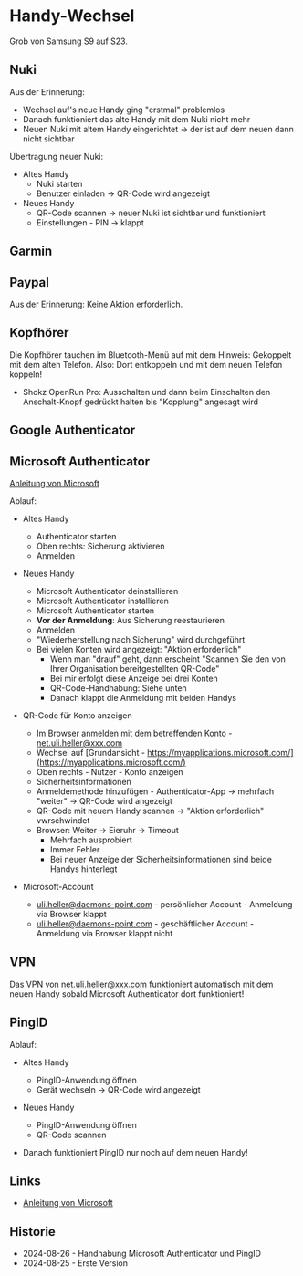 Handy-Wechsel
=============

Grob von Samsung S9 auf S23.

Nuki
----

Aus der Erinnerung:

- Wechsel auf's neue Handy ging "erstmal" problemlos
- Danach funktioniert das alte Handy mit dem Nuki nicht mehr
- Neuen Nuki mit altem Handy eingerichtet -> der ist auf
  dem neuen dann nicht sichtbar

Übertragung neuer Nuki:

- Altes Handy
  - Nuki starten
  - Benutzer einladen -> QR-Code wird angezeigt
- Neues Handy
  - QR-Code scannen -> neuer Nuki ist sichtbar und funktioniert
  - Einstellungen - PIN -> klappt

Garmin
------

Paypal
------

Aus der Erinnerung: Keine Aktion erforderlich.

Kopfhörer
---------

Die Kopfhörer tauchen im Bluetooth-Menü auf mit dem Hinweis: Gekoppelt mit dem alten Telefon.
Also: Dort entkoppeln und mit dem neuen Telefon koppeln!

- Shokz OpenRun Pro: Ausschalten und dann beim Einschalten den Anschalt-Knopf gedrückt halten bis "Kopplung" angesagt wird

Google Authenticator
--------------------

Microsoft Authenticator
-----------------------

[Anleitung von Microsoft](https://support.microsoft.com/en-us/account-billing/back-up-account-credentials-in-microsoft-authenticator-bb939936-7a8d-4e88-bc43-49bc1a700a40#ID0EBF=Android)

Ablauf:

- Altes Handy
  - Authenticator starten
  - Oben rechts: Sicherung aktivieren
  - Anmelden

- Neues Handy
  - Microsoft Authenticator deinstallieren
  - Microsoft Authenticator installieren
  - Microsoft Authenticator starten
  - **Vor der Anmeldung**: Aus Sicherung reestaurieren
  - Anmelden
  - "Wiederherstellung nach Sicherung" wird durchgeführt
  - Bei vielen Konten wird angezeigt: "Aktion erforderlich"
    - Wenn man "drauf" geht, dann erscheint "Scannen Sie den von Ihrer Organisation bereitgestellten QR-Code"
    - Bei mir erfolgt diese Anzeige bei drei Konten
    - QR-Code-Handhabung: Siehe unten
    - Danach klappt die Anmeldung mit beiden Handys

- QR-Code für Konto anzeigen
  - Im Browser anmelden mit dem betreffenden Konto - net.uli.heller@xxx.com
  - Wechsel auf [Grundansicht - https://myapplications.microsoft.com/](https://myapplications.microsoft.com/)
  - Oben rechts - Nutzer - Konto anzeigen
  - Sicherheitsinformationen
  - Anmeldemethode hinzufügen - Authenticator-App -> mehrfach "weiter" -> QR-Code wird angezeigt
  - QR-Code mit neuem Handy scannen -> "Aktion  erforderlich" vwrschwindet
  - Browser: Weiter -> Eieruhr -> Timeout
    - Mehrfach ausprobiert
    - Immer Fehler
    - Bei neuer Anzeige der Sicherheitsinformationen sind beide Handys hinterlegt

- Microsoft-Account
  - uli.heller@daemons-point.com - persönlicher Account - Anmeldung via Browser klappt
  - uli.heller@daemons-point.com - geschäftlicher Account - Anmeldung via Browser klappt nicht

VPN
---

Das VPN von net.uli.heller@xxx.com funktioniert automatisch mit
dem neuen Handy sobald Microsoft Authenticator dort funktioniert!

PingID
------

Ablauf:

- Altes Handy
  - PingID-Anwendung öffnen
  - Gerät wechseln -> QR-Code wird angezeigt

- Neues Handy
  - PingID-Anwendung öffnen
  - QR-Code scannen

- Danach funktioniert PingID nur noch auf dem neuen Handy!

Links
-----

- [Anleitung von Microsoft](https://support.microsoft.com/en-us/account-billing/back-up-account-credentials-in-microsoft-authenticator-bb939936-7a8d-4e88-bc43-49bc1a700a40#ID0EBF=Android)

Historie
--------

- 2024-08-26 - Handhabung Microsoft Authenticator und PingID
- 2024-08-25 - Erste Version
